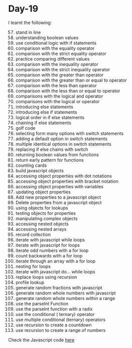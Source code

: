 # Day-19
I learnt the following:

57. stand in line
58. understanding boolean values
59. use conditional logic with if statements
60. comparison with the equality operator
61. comparison with the strict equality operator
62. practice comparing different values
63. comparison with the inequality operator
64. comparison with the strict inequality operator
65. comparison with the greater than operator
66. comparison with the greater than or equal to operator
67. comparison with the less than operator
68. comparison with the less than or equal to operator
69. comparisons with the logical and operator
70. comparisons with the logical or operator
71. introducing else statements
72. introducing else if statements
73. logical order in if else statements
74. chaining if else statements
75. golf code
76. selecting form many options with switch statements
77. adding a default option in switch statements
78. multiple identical options in switch statements
79. replacing if else chains with switch
80. returning boolean values from functions
81. return early pattern for functions
82. counting cards
83. build javascript objects
84. accessing object properties with dot notations
85. accessing object properties with bracket notation
86. accessing object properties with variables
87. updating object properties
88. Add new properties to a javascript object
89. Delete properties from a javascript object
90. using objects for lookups
91. testing objects for properties
92. manipulating complex objects
93. accessing nested objects
94. accessing nested arrays
95. record collection
96. iterate with javascript while loops
97. iterate with javascript for loops
98. iterate odd numbers with a for loop
99. count backwards with a for loop
100. iterate through an array with a for loop
101. nesting for loops
102. iterate with javascript do... while loops
103. replace loops using recursion
104. profile lookup
105. generate random fractions with javascript
106. generate random whole numbers with javascript
107. generate random whole numbers within a range
108. use the parseInt Function
109. use the parseInt function with a radix
110. use the conditional ( ternary) operator
111. use multiple conditional (ternary) operators
112. use recursion to create a countdown
113. use recursion to create a range of numbers

Check the Javascript code [here](./index.js)  

